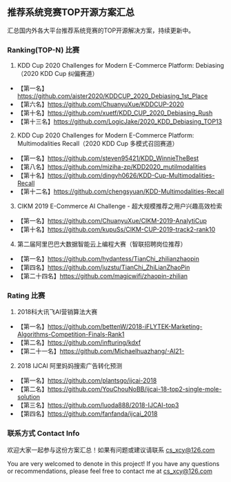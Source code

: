 ## 推荐系统竞赛TOP开源方案汇总

汇总国内外各大平台推荐系统竞赛的TOP开源解决方案，持续更新中。

### Ranking(TOP-N) 比赛

1. KDD Cup 2020 Challenges for Modern E-Commerce Platform: Debiasing（2020 KDD Cup 纠偏赛道）

- 【第一名】https://github.com/aister2020/KDDCUP_2020_Debiasing_1st_Place
- 【第六名】https://github.com/ChuanyuXue/KDDCUP-2020
- 【第十名】https://github.com/xuetf/KDD_CUP_2020_Debiasing_Rush
- 【第十三名】https://github.com/LogicJake/2020_KDD_Debiasing_TOP13

2. KDD Cup 2020 Challenges for Modern E-Commerce Platform: Multimodalities Recall（2020 KDD Cup 多模式召回赛道）

- 【第一名】https://github.com/steven95421/KDD_WinnieTheBest
- 【第八名】https://github.com/miziha-zp/KDD2020_mutilmodalities
- 【第十名】https://github.com/dingyh0626/KDD-Cup-Multimodalities-Recall
- 【第十二名】https://github.com/chengsyuan/KDD-Multimodalities-Recall

3. CIKM 2019 E-Commerce AI Challenge - 超大规模推荐之用户兴趣高效检索
- 【第一名】https://github.com/ChuanyuXue/CIKM-2019-AnalytiCup
- 【第十名】https://github.com/kupuSs/CIKM-CUP-2019-track2-rank10

4. 第二届阿里巴巴大数据智能云上编程大赛（智联招聘岗位推荐）
- 【第一名】https://github.com/hydantess/TianChi_zhilianzhaopin
- 【第四名】https://github.com/juzstu/TianChi_ZhiLianZhaoPin
- 【第二十四名】https://github.com/magicwifi/zhaopin-zhilian

### Rating 比赛

1. 2018科大讯飞AI营销算法大赛
- 【第一名】https://github.com/bettenW/2018-iFLYTEK-Marketing-Algorithms-Competition-Finals-Rank1
- 【第二名】https://github.com/infturing/kdxf
- 【第二十一名】https://github.com/Michaelhuazhang/-AI21-

2. 2018 IJCAI 阿里妈妈搜索广告转化预测
- 【第一名】https://github.com/plantsgo/ijcai-2018
- 【第二名】https://github.com/YouChouNoBB/ijcai-18-top2-single-mole-solution
- 【第三名】https://github.com/luoda888/2018-IJCAI-top3
- 【第四名】https://github.com/fanfanda/ijcai_2018




### 联系方式 Contact Info

欢迎大家一起参与这份方案汇总！如果有问题或建议请联系 cs_xcy@126.com

You are very welcomed to denote in this project! If you have any questions or recommendations, please feel free to contact me at cs_xcy@126.com
